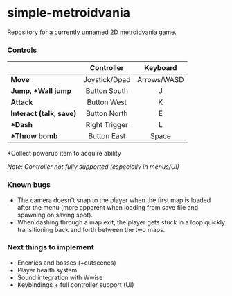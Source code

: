 # simple-metroidvania
Repository for a currently unnamed 2D metroidvania game.

### Controls
|  | Controller | Keyboard |
| - | :---: | :---: |
| **Move** | Joystick/Dpad | Arrows/WASD |
| **Jump, \*Wall jump** | Button South | J |
| **Attack** | Button West | K |
| **Interact (talk, save)** | Button North | E |
| **\*Dash** | Right Trigger | L |
| **\*Throw bomb** | Button East | Space |

\*Collect powerup item to acquire ability

*Note: Controller not fully supported (especially in menus/UI)*

### Known bugs
- The camera doesn't snap to the player when the first map is loaded after the menu (more apparent when loading from save file and spawning on saving spot).
- When dashing through a map exit, the player gets stuck in a loop quickly transitioning back and forth between the two maps.

### Next things to implement
- Enemies and bosses (+cutscenes)
- Player health system
- Sound integration with Wwise
- Keybindings + full controller support (UI)

